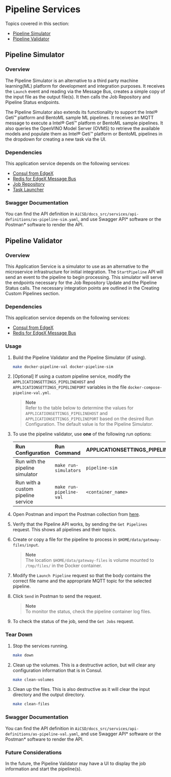 # Pipeline Services

Topics covered in this section:
-  [Pipeline Simulator](#pipeline-simulator)
-  [Pipeline Validator](#pipeline-validator)

## Pipeline Simulator

### Overview
The Pipeline Simulator is an alternative to a third party machine learning(ML) platform for development and integration purposes.
It receives the `Launch` event and reading via the Message Bus, creates a simple copy of the input file as the output
file(s). It then calls the Job Repository and Pipeline Status endpoints.

The Pipeline Simulator also extends its functionality to support the Intel® Geti™ platform and BentoML sample ML pipelines.
It receives an MQTT message to execute a Intel® Geti™ platform or BentoML sample pipelines. It also queries the OpenVINO Model Server (OVMS) to retrieve the available models and populate them as Intel® Geti™ platform or BentoML pipelines in the dropdown for creating a new task via the UI.

### Dependencies
This application service depends on the following services:

- [Consul from EdgeX](https://docs.edgexfoundry.org/2.3/security/Ch-Secure-Consul/)
- [Redis for EdgeX Message Bus](https://docs.edgexfoundry.org/2.3/microservices/general/messagebus/#redis-pubsub)
- [Job Repository](./gateway-services.md#job-repository)
- [Task Launcher](./gateway-services.md#task-launcher)

### Swagger Documentation

You can find the API definition in `AiCSD/docs_src/services/api-definitions/as-pipeline-sim.yaml`, and use Swagger API* software or the Postman* software to render the API.

<swagger-ui src="./api-definitions/as-pipeline-sim.yaml"/>

## Pipeline Validator

### Overview
This Application Service is a simulator to use as an alternative to the microservice infrastructure for initial integration.
The `StartPipeline` API will send an event to the pipeline to begin processing.
This simulator will serve the endpoints necessary for the Job Repository Update and the Pipeline Status calls.
The necessary integration points are outlined in the Creating Custom Pipelines section.

### Dependencies
This application service depends on the following services:

- [Consul from EdgeX](https://docs.edgexfoundry.org/2.3/security/Ch-Secure-Consul/)
- [Redis for EdgeX Message Bus](https://docs.edgexfoundry.org/2.3/microservices/general/messagebus/#redis-pubsub)

### Usage

1. Build the Pipeline Validator and the Pipeline Simulator (if using).
    ```bash
    make docker-pipeline-val docker-pipeline-sim
    ```
2. [Optional] If using a custom pipeline service, modify the `APPLICATIONSETTINGS_PIPELINEHOST` and `APPLICATIONSETTINGS_PIPELINEPORT` variables in the file `docker-compose-pipeline-val.yml`.

   > **Note**  
   > Refer to the table below to determine the values for `APPLICATIONSETTINGS_PIPELINEHOST` and `APPLICATIONSETTINGS_PIPELINEPORT` based on the desired Run Configuration. The default value is for the Pipeline Simulator.

3. To use the pipeline validator, use **one** of the following run options:

    | Run Configuration                                                | Run Command                                                                   | APPLICATIONSETTINGS_PIPELINEHOST | APPLICATIONSETTINGS_PIPELINEPORT
    |:------------------------------------------------------------------------------|:-----------------------|:-|:-|
    | Run with the pipeline simulator | `make run-simulators`                                                         | `pipeline-sim` | `59789` |
    | Run with a custom pipeline service | `make run-pipeline-val`                                                       | `<container_name>` | `<Docker_network_port>` |  

4. Open Postman and import the Postman collection from [here](https://github.com/intel/AiCSD/blob/main/as-pipeline-val/pipeline-val.postman_collection.json).
5. Verify that the Pipeline API works, by sending the `Get Pipelines` request. This shows all pipelines and their topics.
6. Create or copy a file for the pipeline to process in `$HOME/data/gateway-files/input`.

   > **Note**  
   > The location `$HOME/data/gateway-files` is volume mounted to `/tmp/files/` in the Docker container.

7. Modify the `Launch Pipeline` request so that the body contains the correct file name and the appropriate MQTT topic for the selected pipeline.
8. Click `Send` in Postman to send the request.
    
    > **Note**  
    > To monitor the status, check the pipeline container log files.

9. To check the status of the job, send the `Get Jobs` request. 

### Tear Down

1. Stop the services running.
    ```bash
    make down
    ```
2. Clean up the volumes. This is a destructive action, but will clear any configuration information that is in Consul.
    ```bash
    make clean-volumes
    ```
3. Clean up the files. This is also destructive as it will clear the input directory and the output directory.
    ```bash
    make clean-files
    ```

### Swagger Documentation

You can find the API definition in `AiCSD/docs_src/services/api-definitions/as-pipeline-val.yaml`, and use Swagger API* software or the Postman* software to render the API.

<swagger-ui src="./api-definitions/as-pipeline-val.yaml"/>

### Future Considerations
In the future, the Pipeline Validator may have a UI to display the job information and start the pipeline(s). 

